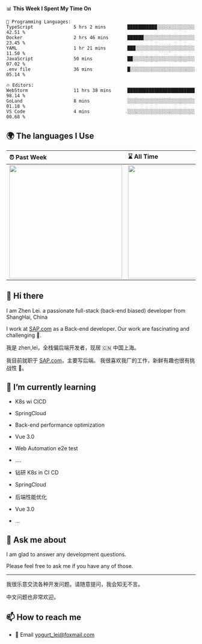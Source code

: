 <!--START_SECTION:waka-->
📊 **This Week I Spent My Time On** 

```text
💬 Programming Languages: 
TypeScript               5 hrs 2 mins        ███████████░░░░░░░░░░░░░░   42.51 % 
Docker                   2 hrs 46 mins       ██████░░░░░░░░░░░░░░░░░░░   23.45 % 
YAML                     1 hr 21 mins        ███░░░░░░░░░░░░░░░░░░░░░░   11.50 % 
JavaScript               50 mins             ██░░░░░░░░░░░░░░░░░░░░░░░   07.02 % 
.env file                36 mins             █░░░░░░░░░░░░░░░░░░░░░░░░   05.14 % 

🔥 Editors: 
WebStorm                 11 hrs 38 mins      █████████████████████████   98.14 % 
GoLand                   8 mins              ░░░░░░░░░░░░░░░░░░░░░░░░░   01.18 % 
VS Code                  4 mins              ░░░░░░░░░░░░░░░░░░░░░░░░░   00.68 % 
```


<!--END_SECTION:waka-->


## 🌍 The languages I Use

| ⏰ Past Week                                                                                                                                                  | ⌛️ All Time                                                                                                                                                  |
| :------------------------------------------------------------------------------------------------------------------------------------------------------------ | :------------------------------------------------------------------------------------------------------------------------------------------------------------ |
| <a href="https://wakatime.com/@9a64fd4e-85ff-48a6-a0c1-e09ecd80bab9"> <img src="https://wakatime.com/share/@9a64fd4e-85ff-48a6-a0c1-e09ecd80bab9/5f97c4a7-f918-43db-bace-c48898f1cd61.svg" height="300px"></a> | <a href="https://wakatime.com/@9a64fd4e-85ff-48a6-a0c1-e09ecd80bab9"><img src="https://wakatime.com/share/@9a64fd4e-85ff-48a6-a0c1-e09ecd80bab9/455e730b-0452-4b83-9bc2-fb46e42553a7.svg" height="300px"></a> |

## 👋 Hi there

I am Zhen Lei. a passionate full-stack (back-end biased) developer from ShangHai, China

I work at [SAP.com](https://www.sap.com) as a Back-end developer.
Our work are fascinating and challenging 💪.

我是 zhen,lei，全栈偏后端开发者，现居 🇨🇳 中国上海。

我目前就职于 [SAP.com](https://www.sap.cn)，主要写后端。
我很喜欢我厂的工作，新鲜有趣也很有挑战性 💪。

## 🌱 I’m currently learning

- K8s wi CICD
- SpringCloud
- Back-end performance optimization
- Vue 3.0
- Web Automation e2e test
- ....

- 钻研 K8s in CI CD
- SpringCloud
- 后端性能优化
- Vue 3.0
- ...

## 💬 Ask me about

I am glad to answer any development questions.

Please feel free to ask me if you have any of those.

---

我很乐意交流各种开发问题。请随意提问，我会知无不言。

中文问题也非常欢迎。

## 📫 How to reach me

- 📧 Email [yogurt_lei@foxmail.com](mailto:yogurt_lei@foxmail.com)
